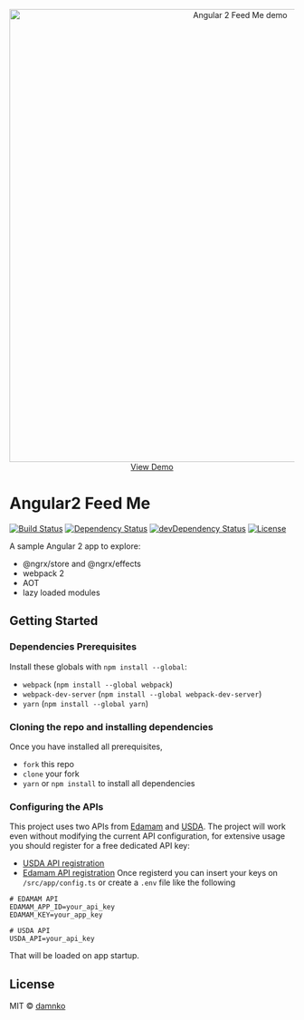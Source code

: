 <p align="center">
  <a href="https://angular2-feed-me.firebaseapp.com/" target="_blank">
    <img src="https://angular2-feed-me.firebaseapp.com/assets/img/preview.gif" alt="Angular 2 Feed Me demo" width="800"/>
  </a>
  <a href="https://angular2-feed-me.firebaseapp.com/" target="_blank">
    View Demo
  </a>
</p>

# Angular2 Feed Me
[![Build Status][build-badge]][build-link]
[![Dependency Status][dependency-badge]][dependency-link]
[![devDependency Status][devDependency-badge]][devDependency-link]
[![License][licence-badge]](/LICENSE)

A sample Angular 2 app to explore:
* @ngrx/store and @ngrx/effects
* webpack 2
* AOT
* lazy loaded modules
 
## Getting Started 
### Dependencies Prerequisites
Install these globals with `npm install --global`:
* `webpack` (`npm install --global webpack`)
* `webpack-dev-server` (`npm install --global webpack-dev-server`)
* `yarn` (`npm install --global yarn`)

### Cloning the repo and installing dependencies
Once you have installed all prerequisites,
* `fork` this repo
* `clone` your fork
* `yarn` or `npm install` to install all dependencies

### Configuring the APIs
This project uses two APIs from [Edamam](https://www.edamam.com/) and [USDA](https://ndb.nal.usda.gov/ndb/).
The project will work even without modifying the current API configuration, for extensive usage you should register for a free dedicated API key:
* [USDA API registration](https://api.data.gov/signup/)
* [Edamam API registration](https://developer.edamam.com/edamam-recipe-api)
Once registerd you can insert your keys on `/src/app/config.ts` or create a `.env` file like the following
```
# EDAMAM API
EDAMAM_APP_ID=your_api_key
EDAMAM_KEY=your_app_key

# USDA API
USDA_API=your_api_key
```
That will be loaded on app startup.

## License
MIT © [damnko](https://github.com/damnko)

[build-badge]: https://travis-ci.org/damnko/angular2-feed-me.png?branch=master
[build-link]: https://travis-ci.org/damnko/angular2-feed-me
[dependency-badge]: https://david-dm.org/damnko/angular2-feed-me/status.svg?style=flat-square
[dependency-link]: https://david-dm.org/damnko/angular2-feed-me
[devDependency-badge]: https://david-dm.org/damnko/angular2-feed-me/dev-status.svg?style=flat-square
[devDependency-link]: https://david-dm.org/damnko/angular2-feed-me
[licence-badge]: https://img.shields.io/npm/l/express.svg